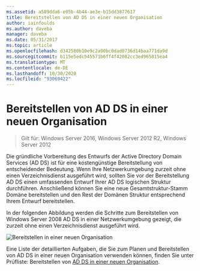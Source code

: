 ```yaml
---
ms.assetid: a589dda6-e05b-4b44-ae3e-b15dd3877617
title: Bereitstellen von AD DS in einer neuen Organisation
author: iainfoulds
ms.author: daveba
manager: daveba
ms.date: 05/31/2017
ms.topic: article
ms.openlocfilehash: d342580b10e9c2a90bc0dad0736d14baa771da9d
ms.sourcegitcommit: b115e5edc545571b6ff4f42082cc3ed965815ea4
ms.translationtype: MT
ms.contentlocale: de-DE
ms.lasthandoff: 10/30/2020
ms.locfileid: "93069422"
---
```

# <a name="deploying-ad-ds-in-a-new-organization"></a>Bereitstellen von AD DS in einer neuen Organisation

>Gilt für: Windows Server 2016, Windows Server 2012 R2, Windows Server 2012

Die gründliche Vorbereitung des Entwurfs der Active Directory Domain Services (AD DS) ist für eine kostengünstige Bereitstellung von entscheidender Bedeutung. Wenn Ihre Netzwerkumgebung zurzeit ohne einen Verzeichnisdienst ausgeführt wird, sollten Sie vor der Bereitstellung AD DS einen umfassenden Entwurf Ihrer AD DS logischen Struktur durchführen. Anschließend können Sie eine neue Gesamtstruktur-Stamm Domäne bereitstellen und den Rest der Domänen Struktur entsprechend Ihrem Entwurf bereitstellen.

In der folgenden Abbildung werden die Schritte zum Bereitstellen von Windows Server 2008 AD DS in einer Netzwerkumgebung gezeigt, die zurzeit ohne einen Verzeichnisdienst ausgeführt wird.

![Bereitstellen in einer neuen Organisation](media/Deploying-AD-DS-in-a-New-Organization/daa38971-86f2-4033-9442-0cdff9ecc48f.gif)

Eine Liste der detaillierten Aufgaben, die Sie zum Planen und Bereitstellen von AD DS in einer neuen Organisation verwenden können, finden Sie unter Prüfliste: Bereitstellen von [AD DS in einer neuen Organisation](/previous-versions/windows/it-pro/windows-server-2008-R2-and-2008/cc725897(v=ws.10)).

